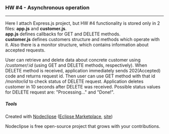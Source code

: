 ### HW #4 - Asynchronous operation
---

Here I attach Express.js project, but HW #4 functionality is stored only in 2 files: __app.js__ and __customer.js__.  
__app.js__ defines callbacks for GET and DELETE methods.  
__customer.js__ defines customers structure and methods which operate with it. Also there is a monitor structure, which contains information about accepted requests.  

User can retrieve and delete data about concrete customer using _/customer/:id_ (using GET and DELETE methods, respectively). When DELETE method is received, application immediately sends 202(Accepted) code and returns request id. Then user can use GET method with that id _/monitor/id_ to check status of DELETE request. Application deletes customer in 10 seconds after DELETE was received. Possible status values for DELETE request are: "Processing..." and "Done!".

##### Tools

Created with [Nodeclipse](https://github.com/Nodeclipse/nodeclipse-1)
 ([Eclipse Marketplace](http://marketplace.eclipse.org/content/nodeclipse), [site](http://www.nodeclipse.org))   

Nodeclipse is free open-source project that grows with your contributions.
